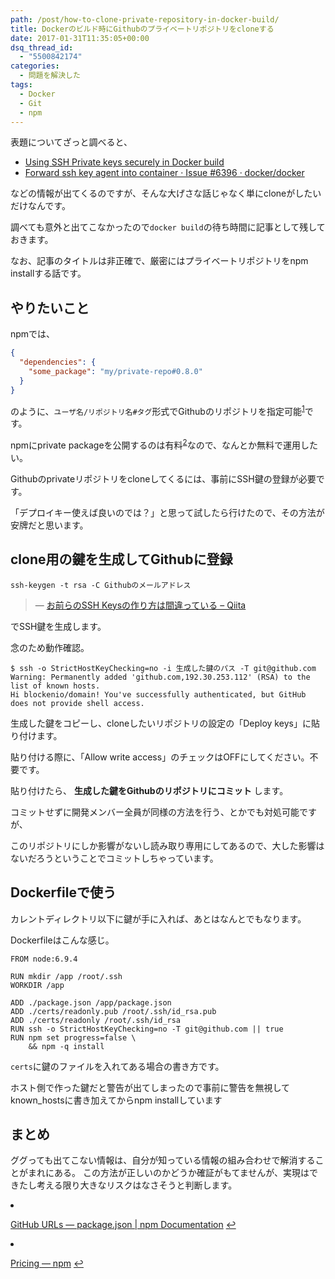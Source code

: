 ```yaml
---
path: /post/how-to-clone-private-repository-in-docker-build/
title: Dockerのビルド時にGithubのプライベートリポジトリをcloneする
date: 2017-01-31T11:35:05+00:00
dsq_thread_id:
  - "5500842174"
categories:
  - 問題を解決した
tags:
  - Docker
  - Git
  - npm
---
```

表題についてざっと調べると、

  * [Using SSH Private keys securely in Docker build](http://blog.cloud66.com/using-ssh-private-keys-securely-in-docker-build/)
  * [Forward ssh key agent into container · Issue #6396 · docker/docker](https://github.com/docker/docker/issues/6396)

などの情報が出てくるのですが、そんな大げさな話じゃなく単にcloneがしたいだけなんです。
  
調べても意外と出てこなかったので`docker build`の待ち時間に記事として残しておきます。
  
なお、記事のタイトルは非正確で、厳密にはプライベートリポジトリをnpm installする話です。

<!--more-->

やりたいこと
----------------------------------------


npmでは、

```json
{
  "dependencies": {
    "some_package": "my/private-repo#0.8.0"
  }
}
```


のように、`ユーザ名/リポジトリ名#タグ`形式でGithubのリポジトリを指定可能<sup id="fnref-931:1"><a href="#fn-931:1" rel="footnote">1</a></sup>です。
  
npmにprivate packageを公開するのは有料<sup id="fnref-931:2"><a href="#fn-931:2" rel="footnote">2</a></sup>なので、なんとか無料で運用したい。

Githubのprivateリポジトリをcloneしてくるには、事前にSSH鍵の登録が必要です。
  
「デプロイキー使えば良いのでは？」と思って試したら行けたので、その方法が安牌だと思います。

clone用の鍵を生成してGithubに登録
----------------------------------------



```
ssh-keygen -t rsa -C Githubのメールアドレス
```


> &mdash; [お前らのSSH Keysの作り方は間違っている &#8211; Qiita](http://qiita.com/suthio/items/2760e4cff0e185fe2db9)

でSSH鍵を生成します。
  
念のため動作確認。


```
$ ssh -o StrictHostKeyChecking=no -i 生成した鍵のパス -T git@github.com
Warning: Permanently added 'github.com,192.30.253.112' (RSA) to the list of known hosts.
Hi blockenio/domain! You've successfully authenticated, but GitHub does not provide shell access.
```


生成した鍵をコピーし、cloneしたいリポジトリの設定の「Deploy keys」に貼り付けます。
  
貼り付ける際に、「Allow write access」のチェックはOFFにしてください。不要です。

貼り付けたら、 **生成した鍵をGithubのリポジトリにコミット** します。
  
コミットせずに開発メンバー全員が同様の方法を行う、とかでも対処可能ですが、
  
このリポジトリにしか影響がないし読み取り専用にしてあるので、大した影響はないだろうということでコミットしちゃっています。

Dockerfileで使う
----------------------------------------


カレントディレクトリ以下に鍵が手に入れば、あとはなんとでもなります。
  
Dockerfileはこんな感じ。


```
FROM node:6.9.4

RUN mkdir /app /root/.ssh
WORKDIR /app

ADD ./package.json /app/package.json
ADD ./certs/readonly.pub /root/.ssh/id_rsa.pub
ADD ./certs/readonly /root/.ssh/id_rsa
RUN ssh -o StrictHostKeyChecking=no -T git@github.com || true
RUN npm set progress=false \
    && npm -q install
```


`certs`に鍵のファイルを入れてある場合の書き方です。
  
ホスト側で作った鍵だと警告が出てしまったので事前に警告を無視してknown_hostsに書き加えてからnpm installしています

まとめ
----------------------------------------


ググっても出てこない情報は、自分が知っている情報の組み合わせで解消することがまれにある。 この方法が正しいのかどうか確証がもてませんが、実現はできたし考える限り大きなリスクはなさそうと判断します。

<li id="fn-931:1">
  <p>
    <a href="https://docs.npmjs.com/files/package.json#github-urls">GitHub URLs &#8212; package.json | npm Documentation</a>&#160;<a href="#fnref-931:1" rev="footnote">&#8617;</a>
  </p>
</li>

<li id="fn-931:2">
  <p>
    <a href="https://www.npmjs.com/pricing">Pricing &#8212; npm</a>&#160;<a href="#fnref-931:2" rev="footnote">&#8617;</a>
  </p></fn></footnotes> 
  
  <div style="font-size:0px;height:0px;line-height:0px;margin:0;padding:0;clear:both">
  </div>